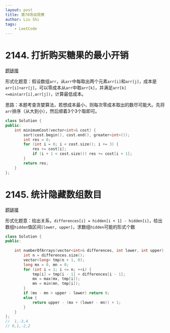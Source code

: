 ```yaml
---
layout: post
title: 第70场双周赛
author: Liu Shi
tags:
    - LeetCode
---
```


# 2144. 打折购买糖果的最小开销

[题链接](https://leetcode-cn.com/problems/minimum-cost-of-buying-candies-with-discount/)

形式化题意：假设数组`arr`，从`arr`中每取出两个元素`arr[i]`和`arr[j]`，成本是`arr[i]+arr[j]`，可以零成本从`arr`中取`arr[k]`，并满足`arr[k]<=min(arr[i],arr[j])`，计算最低成本。

思路：本题考查贪婪算法，若想成本最小，则每次零成本取出的数尽可能大。先将`arr`排序（从大到小），然后顺着3个3个取即可。

```cpp
class Solution {
public:
    int minimumCost(vector<int>& cost) {
        sort(cost.begin(), cost.end(), greater<int>());
        int res = 0;
        for (int i = 0; i < cost.size(); i += 3) {
            res += cost[i];
            if (i + 1 < cost.size()) res += cost[i + 1];
        }
        return res;
    }
};
```

# 2145. 统计隐藏数组数目

[题链接](https://leetcode-cn.com/problems/count-the-hidden-sequences/)

形式化题意：给出关系，`differences[i] = hidden[i + 1] - hidden[i]`，给出数组`hidden`值区间`[lower, upper]`，求数组`hidden`可能的形式个数

```cpp
class Solution {
public:
    
    int numberOfArrays(vector<int>& differences, int lower, int upper) {
        int n = differences.size();
        vector<long> tmp(n + 1, 0);
        long mx = 0, mn = 0;
        for (int i = 1; i <= n; ++i) {
            tmp[i] = tmp[i - 1] + differences[i - 1];
            mx = max(mx, tmp[i]);
            mn = min(mn, tmp[i]);
        }
        if (mx - mn > upper - lower) return 0;
        else {
            return upper - (mx + (lower - mn)) + 1;
        }
    }
};
//  1,-3,4
// 0,1,-2,2
```